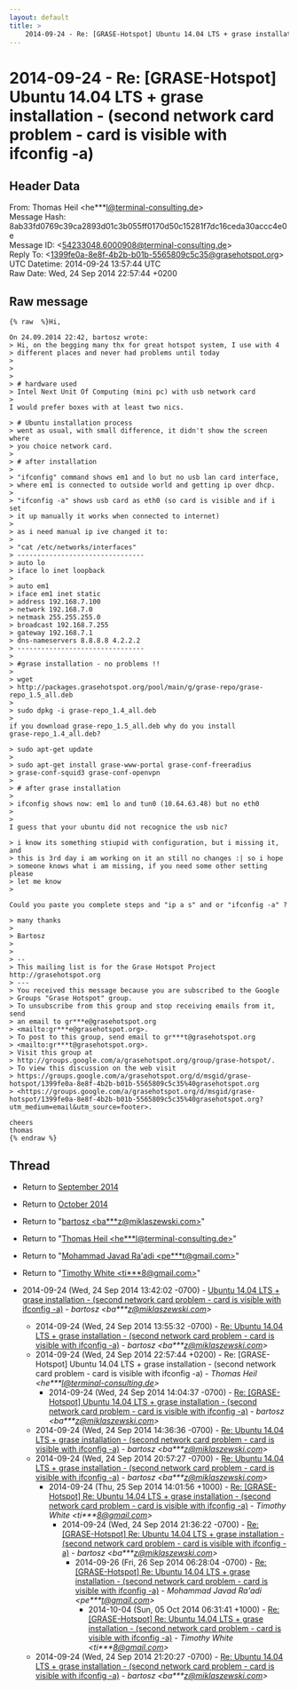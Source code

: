 ```yaml
---
layout: default
title: >
    2014-09-24 - Re: [GRASE-Hotspot] Ubuntu 14.04 LTS + grase installation - (second network card problem - card is visible with ifconfig -a)
---
```


# 2014-09-24 - Re: [GRASE-Hotspot] Ubuntu 14.04 LTS + grase installation - (second network card problem - card is visible with ifconfig -a)

## Header Data

From: Thomas Heil \<he***l@terminal-consulting.de\><br>
Message Hash: 8ab33fd0769c39ca2893d01c3b055ff0170d50c15281f7dc16ceda30accc4e0e<br>
Message ID: \<54233048.6000908@terminal-consulting.de\><br>
Reply To: \<1399fe0a-8e8f-4b2b-b01b-5565809c5c35@grasehotspot.org\><br>
UTC Datetime: 2014-09-24 13:57:44 UTC<br>
Raw Date: Wed, 24 Sep 2014 22:57:44 +0200<br>

## Raw message

```
{% raw  %}Hi,

On 24.09.2014 22:42, bartosz wrote:
> Hi, on the begging many thx for great hotspot system, I use with 4
> different places and never had problems until today
>
>
>
> # hardware used
> Intel Next Unit Of Computing (mini pc) with usb network card
>
I would prefer boxes with at least two nics.

> # Ubuntu installation process
> went as usual, with small difference, it didn't show the screen where
> you choice network card. 
>
> # after installation
>
> "ifconfig" command shows em1 and lo but no usb lan card interface,
> where em1 is connected to outside world and getting ip over dhcp.
>
> "ifconfig -a" shows usb card as eth0 (so card is visible and if i set
> it up manually it works when connected to internet)
>
> as i need manual ip ive changed it to:
>
> "cat /etc/networks/interfaces"
> --------------------------------
> auto lo
> iface lo inet loopback
>
> auto em1
> iface em1 inet static
> address 192.168.7.100
> network 192.168.7.0
> netmask 255.255.255.0
> broadcast 192.168.7.255
> gateway 192.168.7.1
> dns-nameservers 8.8.8.8 4.2.2.2
> --------------------------------
>
> #grase installation - no problems !!
>
> wget
> http://packages.grasehotspot.org/pool/main/g/grase-repo/grase-repo_1.5_all.deb
>
> sudo dpkg -i grase-repo_1.4_all.deb
>
if you download grase-repo_1.5_all.deb why do you install
grase-repo_1.4_all.deb?

> sudo apt-get update
>
> sudo apt-get install grase-www-portal grase-conf-freeradius
> grase-conf-squid3 grase-conf-openvpn
>
> # after grase installation
>
> ifconfig shows now: em1 lo and tun0 (10.64.63.48) but no eth0
>
>
I guess that your ubuntu did not recognice the usb nic?

> i know its something stiupid with configuration, but i missing it, and
> this is 3rd day i am working on it an still no changes :| so i hope
> someone knows what i am missing, if you need some other setting please
> let me know 
>

Could you paste you complete steps and "ip a s" and or "ifconfig -a" ?

> many thanks
>
> Bartosz
>
>
> -- 
> This mailing list is for the Grase Hotspot Project http://grasehotspot.org
> ---
> You received this message because you are subscribed to the Google
> Groups "Grase Hotspot" group.
> To unsubscribe from this group and stop receiving emails from it, send
> an email to gr***e@grasehotspot.org
> <mailto:gr***e@grasehotspot.org>.
> To post to this group, send email to gr***t@grasehotspot.org
> <mailto:gr***t@grasehotspot.org>.
> Visit this group at
> http://groups.google.com/a/grasehotspot.org/group/grase-hotspot/.
> To view this discussion on the web visit
> https://groups.google.com/a/grasehotspot.org/d/msgid/grase-hotspot/1399fe0a-8e8f-4b2b-b01b-5565809c5c35%40grasehotspot.org
> <https://groups.google.com/a/grasehotspot.org/d/msgid/grase-hotspot/1399fe0a-8e8f-4b2b-b01b-5565809c5c35%40grasehotspot.org?utm_medium=email&utm_source=footer>.

cheers
thomas
{% endraw %}
```

## Thread

+ Return to [September 2014](/archive/2014/09)
+ Return to [October 2014](/archive/2014/10)

+ Return to "[bartosz <ba***z<span>@</span>miklaszewski.com>](/authors/ba___z_at_miklaszewski_com)"
+ Return to "[Thomas Heil <he***l<span>@</span>terminal-consulting.de>](/authors/he___l_at_terminalconsulting_de)"
+ Return to "[Mohammad Javad Ra'adi <pe***t<span>@</span>gmail.com>](/authors/pe___t_at_gmail_com)"
+ Return to "[Timothy White <ti***8<span>@</span>gmail.com>](/authors/ti___8_at_gmail_com)"

+ 2014-09-24 (Wed, 24 Sep 2014 13:42:02 -0700) - [Ubuntu 14.04 LTS + grase installation - (second network card problem - card is visible with ifconfig -a)](/archive/2014/09/9d97daa7234b72fc084268066946c3224dfbbb5c4fc894107189d3203d9b4a9e) - _bartosz \<ba***z@miklaszewski.com\>_
  + 2014-09-24 (Wed, 24 Sep 2014 13:55:32 -0700) - [Re: Ubuntu 14.04 LTS + grase installation - (second network card problem - card is visible with ifconfig -a)](/archive/2014/09/56c0013237e0d01f6ebe5b8e1d215a49bb6e345120b2aca467820b2292d24c1d) - _bartosz \<ba***z@miklaszewski.com\>_
  + 2014-09-24 (Wed, 24 Sep 2014 22:57:44 +0200) - Re: [GRASE-Hotspot] Ubuntu 14.04 LTS + grase installation - (second network card problem - card is visible with ifconfig -a) - _Thomas Heil \<he***l@terminal-consulting.de\>_
    + 2014-09-24 (Wed, 24 Sep 2014 14:04:37 -0700) - [Re: [GRASE-Hotspot] Ubuntu 14.04 LTS + grase installation - (second network card problem - card is visible with ifconfig -a)](/archive/2014/09/d05c1c68cbd212cc2464ecd0a599e84b2ae35434d025d848cf2285b8dc48cec2) - _bartosz \<ba***z@miklaszewski.com\>_
  + 2014-09-24 (Wed, 24 Sep 2014 14:36:36 -0700) - [Re: Ubuntu 14.04 LTS + grase installation - (second network card problem - card is visible with ifconfig -a)](/archive/2014/09/d30763fbb5c65dea014cca185a5cd61b6f25a3ba2eaa1f5ac4fbe86bcc406fee) - _bartosz \<ba***z@miklaszewski.com\>_
  + 2014-09-24 (Wed, 24 Sep 2014 20:57:27 -0700) - [Re: Ubuntu 14.04 LTS + grase installation - (second network card problem - card is visible with ifconfig -a)](/archive/2014/09/28fa10dadb851a4c0a572beed42cdd03f75d40ade31adb4a5a93300dfa133420) - _bartosz \<ba***z@miklaszewski.com\>_
    + 2014-09-24 (Thu, 25 Sep 2014 14:01:56 +1000) - [Re: [GRASE-Hotspot] Re: Ubuntu 14.04 LTS + grase installation - (second network card problem - card is visible with ifconfig -a)](/archive/2014/09/425c6710f96046e8d894ee9536eee0ab246ab7a7d45d39667294ca1e521e9da8) - _Timothy White \<ti***8@gmail.com\>_
      + 2014-09-24 (Wed, 24 Sep 2014 21:36:22 -0700) - [Re: [GRASE-Hotspot] Re: Ubuntu 14.04 LTS + grase installation - (second network card problem - card is visible with ifconfig -a)](/archive/2014/09/c77339e2d331b97b4c826152671a6a294190b18773c7ead2a4d3a82a67ac6b0b) - _bartosz \<ba***z@miklaszewski.com\>_
        + 2014-09-26 (Fri, 26 Sep 2014 06:28:04 -0700) - [Re: [GRASE-Hotspot] Re: Ubuntu 14.04 LTS + grase installation - (second network card problem - card is visible with ifconfig -a)](/archive/2014/09/b9c677c7d7ab323161be39955889626c4bf8f2356d61e54f36c4c90042b4ed49) - _Mohammad Javad Ra'adi \<pe***t@gmail.com\>_
          + 2014-10-04 (Sun, 05 Oct 2014 06:31:41 +1000) - [Re: [GRASE-Hotspot] Re: Ubuntu 14.04 LTS + grase installation - (second network card problem - card is visible with ifconfig -a)](/archive/2014/10/5a2899c17709d12b9527a645efbceeda5fc86eff864dc76a235e647512e8665f) - _Timothy White \<ti***8@gmail.com\>_
  + 2014-09-24 (Wed, 24 Sep 2014 21:20:27 -0700) - [Re: Ubuntu 14.04 LTS + grase installation - (second network card problem - card is visible with ifconfig -a)](/archive/2014/09/2056d7e343c8c3d981019828764b9a87eda4aaf91e953e224db88498c115144f) - _bartosz \<ba***z@miklaszewski.com\>_

